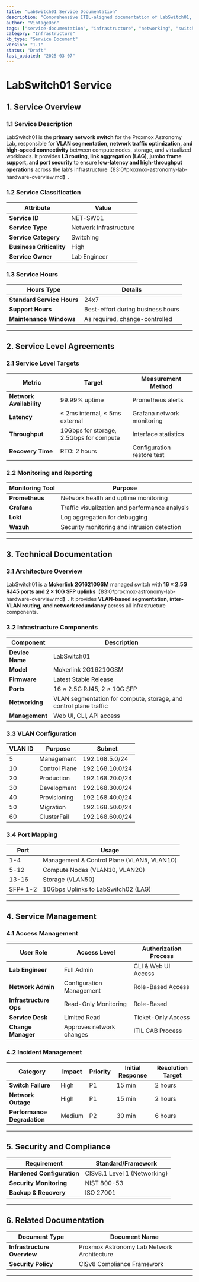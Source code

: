 ```yaml
---
title: "LabSwitch01 Service Documentation"
description: "Comprehensive ITIL-aligned documentation of LabSwitch01, including infrastructure, security, compliance, and service management details."
author: "VintageDon"
tags: ["service-documentation", "infrastructure", "networking", "switching", "proxmox"]
category: "Infrastructure"
kb_type: "Service Document"
version: "1.1"
status: "Draft"
last_updated: "2025-03-07"
---
```


# **LabSwitch01 Service**  

## **1. Service Overview**  

### **1.1 Service Description**  

LabSwitch01 is the **primary network switch** for the Proxmox Astronomy Lab, responsible for **VLAN segmentation, network traffic optimization, and high-speed connectivity** between compute nodes, storage, and virtualized workloads. It provides **L3 routing, link aggregation (LAG), jumbo frame support, and port security** to ensure **low-latency and high-throughput operations** across the lab’s infrastructure【83:0†proxmox-astronomy-lab-hardware-overview.md】.

### **1.2 Service Classification**  

| **Attribute**       | **Value** |
|---------------------|-----------|
| **Service ID**     | NET-SW01 |
| **Service Type**   | Network Infrastructure |
| **Service Category** | Switching |
| **Business Criticality** | High |
| **Service Owner**  | Lab Engineer |

### **1.3 Service Hours**  

| **Hours Type** | **Details** |
|---------------|------------|
| **Standard Service Hours** | 24x7 |
| **Support Hours** | Best-effort during business hours |
| **Maintenance Windows** | As required, change-controlled |

---

## **2. Service Level Agreements**  

### **2.1 Service Level Targets**  

| **Metric** | **Target** | **Measurement Method** |
|------------|----------|------------------------|
| **Network Availability** | 99.99% uptime | Prometheus alerts |
| **Latency** | ≤ 2ms internal, ≤ 5ms external | Grafana network monitoring |
| **Throughput** | 10Gbps for storage, 2.5Gbps for compute | Interface statistics |
| **Recovery Time** | RTO: 2 hours | Configuration restore test |

### **2.2 Monitoring and Reporting**  

| **Monitoring Tool** | **Purpose** |
|---------------------|------------|
| **Prometheus** | Network health and uptime monitoring |
| **Grafana** | Traffic visualization and performance analysis |
| **Loki** | Log aggregation for debugging |
| **Wazuh** | Security monitoring and intrusion detection |

---

## **3. Technical Documentation**  

### **3.1 Architecture Overview**  

LabSwitch01 is a **Mokerlink 2G16210GSM** managed switch with **16 × 2.5G RJ45 ports and 2 × 10G SFP uplinks**【83:0†proxmox-astronomy-lab-hardware-overview.md】. It provides **VLAN-based segmentation, inter-VLAN routing, and network redundancy** across all infrastructure components.

### **3.2 Infrastructure Components**  

| **Component** | **Description** |
|--------------|----------------|
| **Device Name** | LabSwitch01 |
| **Model** | Mokerlink 2G16210GSM |
| **Firmware** | Latest Stable Release |
| **Ports** | 16 × 2.5G RJ45, 2 × 10G SFP |
| **Networking** | VLAN segmentation for compute, storage, and control plane traffic |
| **Management** | Web UI, CLI, API access |

### **3.3 VLAN Configuration**  

| **VLAN ID** | **Purpose** | **Subnet** |
|------------|------------|------------|
| 5 | Management | 192.168.5.0/24 |
| 10 | Control Plane | 192.168.10.0/24 |
| 20 | Production | 192.168.20.0/24 |
| 30 | Development | 192.168.30.0/24 |
| 40 | Provisioning | 192.168.40.0/24 |
| 50 | Migration | 192.168.50.0/24 |
| 60 | ClusterFail | 192.168.60.0/24 |

### **3.4 Port Mapping**  

| **Port** | **Usage** |
|---------|----------|
| 1-4 | Management & Control Plane (VLAN5, VLAN10) |
| 5-12 | Compute Nodes (VLAN10, VLAN20) |
| 13-16 | Storage (VLAN50) |
| SFP+ 1-2 | 10Gbps Uplinks to LabSwitch02 (LAG) |

---

## **4. Service Management**  

### **4.1 Access Management**  

| **User Role** | **Access Level** | **Authorization Process** |
|--------------|----------------|---------------------------|
| **Lab Engineer** | Full Admin | CLI & Web UI Access |
| **Network Admin** | Configuration Management | Role-Based Access |
| **Infrastructure Ops** | Read-Only Monitoring | Role-Based |
| **Service Desk** | Limited Read | Ticket-Only Access |
| **Change Manager** | Approves network changes | ITIL CAB Process |

### **4.2 Incident Management**  

| **Category** | **Impact** | **Priority** | **Initial Response** | **Resolution Target** |
|--------------|----------|------------|---------------------|----------------------|
| **Switch Failure** | High | P1 | 15 min | 2 hours |
| **Network Outage** | High | P1 | 15 min | 2 hours |
| **Performance Degradation** | Medium | P2 | 30 min | 6 hours |

---

## **5. Security and Compliance**  

| **Requirement** | **Standard/Framework** |
|----------------|----------------------|
| **Hardened Configuration** | CISv8.1 Level 1 (Networking) |
| **Security Monitoring** | NIST 800-53 |
| **Backup & Recovery** | ISO 27001 |

---

## **6. Related Documentation**  

| **Document Type** | **Document Name** |
|-------------------|-------------------|
| **Infrastructure Overview** | Proxmox Astronomy Lab Network Architecture |
| **Security Policy** | CISv8 Compliance Framework |

---
